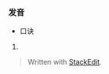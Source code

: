 
### 发音
* 口诀
1. 

> Written with [StackEdit](https://stackedit.io/).
<!--stackedit_data:
eyJoaXN0b3J5IjpbMTczNzIwMzQzXX0=
-->